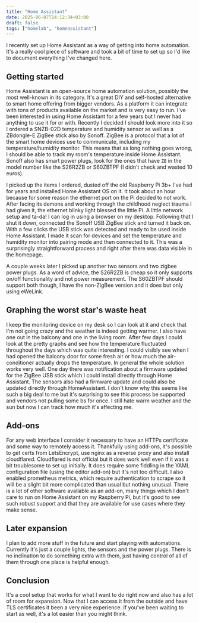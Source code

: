 ```yaml
---
title: "Home Assistant"
date: 2025-06-07T14:12:34+03:00
draft: false
tags: ["homelab", "homeassistant"]
---
```


I recently set up Home Assistant as a way of getting into home automation.
It's a really cool piece of software and took a bit of time to set up so I'd like to document everything I've changed here.

## Getting started

Home Assistant is an open-source home automation solution, possibly the most well-known in its category.
It's a great DIY and self-hosted alternative to smart home offering from bigger vendors.
As a platform it can integrate with tons of products available on the market and is very easy to run.
I've been interested in using Home Assistant for a few years but I never had anything to use it for or with.
Recently I decided I should look more into it so I ordered a SNZB-02D temperature and humidity sensor as well as a ZBdongle-E ZigBee stick also by Sonoff.
ZigBee is a protocol that a lot of the smart home devices use to communicate, including my temperature/humidity monitor.
This means that as long nothing goes wrong, I should be able to track my room's temperature inside Home Assistant.
Sonoff also has smart power plugs, look for the ones that have `ZB` in the model number like the S26R2ZB or S60ZBTPF (I didn't check and wasted 10 euros).

I picked up the items I ordered, dusted off the old Raspberry Pi 3b+ I've had for years and installed Home Assistant OS on it.
It took about an hour because for some reason the ethernet port on the Pi decided to not work.
After facing its demons and working through the childhood neglect trauma I had given it, the ethernet blinky light blessed the little Pi.
A little network setup and ta-da! I can log in using a browser on my desktop.
Following that I shut it down, connected the Sonoff USB ZigBee stick and turned it back on.
With a few clicks the USB stick was detected and ready to be used inside Home Assistant.
I made it scan for devices and set the temperature and humidity monitor into pairing mode and then connected to it.
This was a surprisingly straightforward process and right after there was data visible in the homepage.

A couple weeks later I picked up another two sensors and two zigbee power plugs.
As a word of advice, the S26R2ZB is cheap so it only supports on/off functionality and not power measurement.
The S60ZBTPF should support both though, I have the non-ZigBee version and it does but only using eWeLink.

## Graphing the worst star's waste heat

I keep the monitoring device on my desk so I can look at it and check that I'm not going crazy and the weather is indeed getting warmer.
I also have one out in the balcony and one in the living room.
After few days I could look at the pretty graphs and see how the temperature fluctuated throughout the days which was quite interesting.
I could visibly see when I had opened the balcony door for some fresh air or how much the air-conditioner actually drops the temperature.
In general the whole solution works very well.
One day there was notification about a firmware updated for the ZigBee USB stick which I could install directly through Home Assistant.
The sensors also had a firmware update and could also be updated directly through HomeAssistant.
I don't know why this seems like such a big deal to me but it's surprising to see this process be supported and vendors not pulling some bs for once.
I still hate warm weather and the sun but now I can track how much it's affecting me.

## Add-ons

For any web interface I consider it necessary to have an HTTPs certificate and some way to remotely access it.
Thankfully using add-ons, it's possible to get certs from LetsEncrypt, use nginx as a reverse proxy and also install cloudflared.
Cloudflared is not official but it does work well even if it was a bit troublesome to set up initially.
It does require some fiddling in the YAML configuration file (using the editor add-on) but it's not too difficult.
I also enabled prometheus metrics, which require authentication to scrape so it will be a slight bit more complicated than usual but nothing unusual.
There is a lot of other software available as an add-on, many things which I don't care to run on Home Assistant on my Raspberry Pi, but it's good to see such robust support and that they are available for use cases where they make sense.

## Later expansion

I plan to add more stuff in the future and start playing with automations.
Currently it's just a couple lights, the sensors and the power plugs.
There is no inclination to do something extra with them, just having control of all of them through one place is helpful enough.

## Conclusion

It's a cool setup that works for what I want to do right now and also has a lot of room for expansion.
Now that I can access it from the outside and have TLS certificates it been a very nice experience.
If you've been waiting to start as well, it's a lot easier than you might think.

